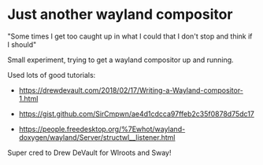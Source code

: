 # Just another wayland compositor

"Some times I get too caught up in what I could that I don't stop and think if I should"

Small experiment, trying to get a wayland compositor up and running.


Used lots of good tutorials:

* https://drewdevault.com/2018/02/17/Writing-a-Wayland-compositor-1.html

* https://gist.github.com/SirCmpwn/ae4d1cdcca97ffeb2c35f0878d75dc17

* https://people.freedesktop.org/%7Ewhot/wayland-doxygen/wayland/Server/structwl__listener.html


Super cred to Drew DeVault for Wlroots and Sway!
